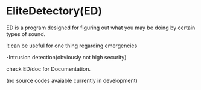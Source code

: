 # EliteDetectory(ED)
ED is a program designed for figuring out what you may be doing by certain types of sound.

it can be useful for one thing regarding emergencies


-Intrusion detection(obviously not high security)


check ED/doc for Documentation.

(no source codes avaiable currently in development)
